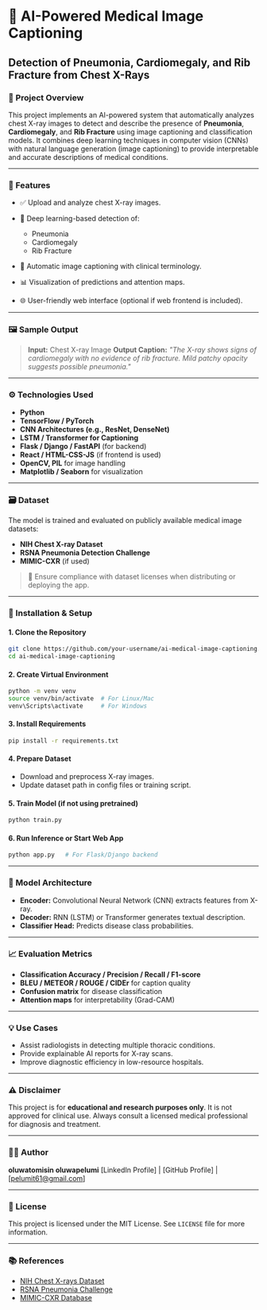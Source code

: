 # 🧠 AI-Powered Medical Image Captioning

## Detection of Pneumonia, Cardiomegaly, and Rib Fracture from Chest X-Rays

### 🔬 Project Overview

This project implements an AI-powered system that automatically analyzes chest X-ray images to detect and describe the presence of **Pneumonia**, **Cardiomegaly**, and **Rib Fracture** using image captioning and classification models. It combines deep learning techniques in computer vision (CNNs) with natural language generation (image captioning) to provide interpretable and accurate descriptions of medical conditions.

---

### 📌 Features

* ✅ Upload and analyze chest X-ray images.
* 🧠 Deep learning-based detection of:

  * Pneumonia
  * Cardiomegaly
  * Rib Fracture
* 📄 Automatic image captioning with clinical terminology.
* 📊 Visualization of predictions and attention maps.
* 🌐 User-friendly web interface (optional if web frontend is included).

---

### 🖼️ Sample Output

> **Input:** Chest X-ray Image
> **Output Caption:** *"The X-ray shows signs of cardiomegaly with no evidence of rib fracture. Mild patchy opacity suggests possible pneumonia."*

---

### ⚙️ Technologies Used

* **Python**
* **TensorFlow / PyTorch**
* **CNN Architectures (e.g., ResNet, DenseNet)**
* **LSTM / Transformer for Captioning**
* **Flask / Django / FastAPI** (for backend)
* **React / HTML-CSS-JS** (if frontend is used)
* **OpenCV, PIL** for image handling
* **Matplotlib / Seaborn** for visualization

---

### 🗃️ Dataset

The model is trained and evaluated on publicly available medical image datasets:

* **NIH Chest X-ray Dataset**
* **RSNA Pneumonia Detection Challenge**
* **MIMIC-CXR** (if used)

> 📝 Ensure compliance with dataset licenses when distributing or deploying the app.

---

### 🚀 Installation & Setup

#### 1. Clone the Repository

```bash
git clone https://github.com/your-username/ai-medical-image-captioning.git
cd ai-medical-image-captioning
```

#### 2. Create Virtual Environment

```bash
python -m venv venv
source venv/bin/activate  # For Linux/Mac
venv\Scripts\activate     # For Windows
```

#### 3. Install Requirements

```bash
pip install -r requirements.txt
```

#### 4. Prepare Dataset

* Download and preprocess X-ray images.
* Update dataset path in config files or training script.

#### 5. Train Model (if not using pretrained)

```bash
python train.py
```

#### 6. Run Inference or Start Web App

```bash
python app.py   # For Flask/Django backend
```

---

### 🧪 Model Architecture

* **Encoder:** Convolutional Neural Network (CNN) extracts features from X-ray.
* **Decoder:** RNN (LSTM) or Transformer generates textual description.
* **Classifier Head:** Predicts disease class probabilities.

---

### 📈 Evaluation Metrics

* **Classification Accuracy / Precision / Recall / F1-score**
* **BLEU / METEOR / ROUGE / CIDEr** for caption quality
* **Confusion matrix** for disease classification
* **Attention maps** for interpretability (Grad-CAM)

---

### 💡 Use Cases

* Assist radiologists in detecting multiple thoracic conditions.
* Provide explainable AI reports for X-ray scans.
* Improve diagnostic efficiency in low-resource hospitals.

---

### ⚠️ Disclaimer

This project is for **educational and research purposes only**. It is not approved for clinical use. Always consult a licensed medical professional for diagnosis and treatment.

---

### 👨‍💻 Author

**oluwatomisin oluwapelumi**
\[LinkedIn Profile] | \[GitHub Profile] | \[pelumit61@gmail.com]

---

### 📜 License

This project is licensed under the MIT License. See `LICENSE` file for more information.

---

### 📚 References

* [NIH Chest X-rays Dataset](https://www.kaggle.com/datasets/nih-chest-xrays)
* [RSNA Pneumonia Challenge](https://www.kaggle.com/c/rsna-pneumonia-detection-challenge)
* [MIMIC-CXR Database](https://physionet.org/content/mimic-cxr/)
